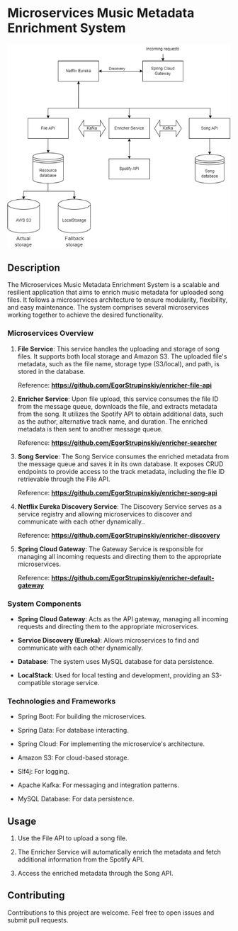 # Microservices Music Metadata Enrichment System

![Architecture Diagram](architecture_diagram.png)

## Description

The Microservices Music Metadata Enrichment System is a scalable and resilient application that aims to enrich music metadata for uploaded song files. It follows a microservices architecture to ensure modularity, flexibility, and easy maintenance. The system comprises several microservices working together to achieve the desired functionality.

### Microservices Overview

1. **File Service**: This service handles the uploading and storage of song files. It supports both local storage and Amazon S3. The uploaded file's metadata, such as the file name, storage type (S3/local), and path, is stored in the database. 

    Reference: **https://github.com/EgorStrupinskiy/enricher-file-api**

2. **Enricher Service**: Upon file upload, this service consumes the file ID from the message queue, downloads the file, and extracts metadata from the song. It utilizes the Spotify API to obtain additional data, such as the author, alternative track name, and duration. The enriched metadata is then sent to another message queue.

    Reference: **https://github.com/EgorStrupinskiy/enricher-searcher**

3. **Song Service**: The Song Service consumes the enriched metadata from the message queue and saves it in its own database. It exposes CRUD endpoints to provide access to the track metadata, including the file ID retrievable through the File API.

    Reference: **https://github.com/EgorStrupinskiy/enricher-song-api**
4. **Netflix Eureka Discovery Service**: The Discovery Service serves as a service registry and allowing microservices to discover and communicate with each other dynamically..

    Reference: **https://github.com/EgorStrupinskiy/enricher-discovery**
5. **Spring Cloud Gateway**: The Gateway Service is responsible for managing all incoming requests and directing them to the appropriate microservices.

    Reference: **https://github.com/EgorStrupinskiy/enricher-default-gateway**

### System Components

- **Spring Cloud Gateway**: Acts as the API gateway, managing all incoming requests and directing them to the appropriate microservices.

- **Service Discovery (Eureka)**: Allows microservices to find and communicate with each other dynamically.

- **Database**: The system uses MySQL database for data persistence.

- **LocalStack**: Used for local testing and development, providing an S3-compatible storage service.

### Technologies and Frameworks

- Spring Boot: For building the microservices.

- Spring Data: For database interacting.

- Spring Cloud: For implementing the microservice's architecture.

- Amazon S3: For cloud-based storage.

- Slf4j: For logging.

- Apache Kafka: For messaging and integration patterns.

- MySQL Database: For data persistence.

## Usage

1. Use the File API to upload a song file.

2. The Enricher Service will automatically enrich the metadata and fetch additional information from the Spotify API.

3. Access the enriched metadata through the Song API.

## Contributing

Contributions to this project are welcome. Feel free to open issues and submit pull requests.
